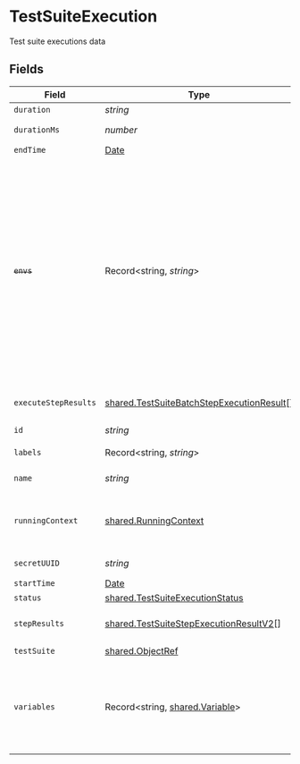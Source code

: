 # TestSuiteExecution

Test suite executions data


## Fields

| Field                                                                                                                                                                                                      | Type                                                                                                                                                                                                       | Required                                                                                                                                                                                                   | Description                                                                                                                                                                                                | Example                                                                                                                                                                                                    |
| ---------------------------------------------------------------------------------------------------------------------------------------------------------------------------------------------------------- | ---------------------------------------------------------------------------------------------------------------------------------------------------------------------------------------------------------- | ---------------------------------------------------------------------------------------------------------------------------------------------------------------------------------------------------------- | ---------------------------------------------------------------------------------------------------------------------------------------------------------------------------------------------------------- | ---------------------------------------------------------------------------------------------------------------------------------------------------------------------------------------------------------- |
| `duration`                                                                                                                                                                                                 | *string*                                                                                                                                                                                                   | :heavy_minus_sign:                                                                                                                                                                                         | test duration                                                                                                                                                                                              | 2m                                                                                                                                                                                                         |
| `durationMs`                                                                                                                                                                                               | *number*                                                                                                                                                                                                   | :heavy_minus_sign:                                                                                                                                                                                         | test duration in ms                                                                                                                                                                                        | 6000                                                                                                                                                                                                       |
| `endTime`                                                                                                                                                                                                  | [Date](https://developer.mozilla.org/en-US/docs/Web/JavaScript/Reference/Global_Objects/Date)                                                                                                              | :heavy_minus_sign:                                                                                                                                                                                         | test end time                                                                                                                                                                                              |                                                                                                                                                                                                            |
| ~~`envs`~~                                                                                                                                                                                                 | Record<string, *string*>                                                                                                                                                                                   | :heavy_minus_sign:                                                                                                                                                                                         | : warning: ** DEPRECATED **: This will be removed in a future release, please migrate away from it as soon as possible.<br/><br/>Environment variables passed to executor. Deprecated: use Basic Variables instead | [object Object]                                                                                                                                                                                            |
| `executeStepResults`                                                                                                                                                                                       | [shared.TestSuiteBatchStepExecutionResult](../../models/shared/testsuitebatchstepexecutionresult.md)[]                                                                                                     | :heavy_minus_sign:                                                                                                                                                                                         | batch steps execution results                                                                                                                                                                              |                                                                                                                                                                                                            |
| `id`                                                                                                                                                                                                       | *string*                                                                                                                                                                                                   | :heavy_check_mark:                                                                                                                                                                                         | execution id                                                                                                                                                                                               | 62f395e004109209b50edfc1                                                                                                                                                                                   |
| `labels`                                                                                                                                                                                                   | Record<string, *string*>                                                                                                                                                                                   | :heavy_minus_sign:                                                                                                                                                                                         | test suite labels                                                                                                                                                                                          | [object Object]                                                                                                                                                                                            |
| `name`                                                                                                                                                                                                     | *string*                                                                                                                                                                                                   | :heavy_check_mark:                                                                                                                                                                                         | execution name                                                                                                                                                                                             | test-suite1.needlessly-sweet-imp                                                                                                                                                                           |
| `runningContext`                                                                                                                                                                                           | [shared.RunningContext](../../models/shared/runningcontext.md)                                                                                                                                             | :heavy_minus_sign:                                                                                                                                                                                         | running context for test or test suite execution                                                                                                                                                           |                                                                                                                                                                                                            |
| `secretUUID`                                                                                                                                                                                               | *string*                                                                                                                                                                                                   | :heavy_minus_sign:                                                                                                                                                                                         | secret uuid                                                                                                                                                                                                | 7934600f-b367-48dd-b981-4353304362fb                                                                                                                                                                       |
| `startTime`                                                                                                                                                                                                | [Date](https://developer.mozilla.org/en-US/docs/Web/JavaScript/Reference/Global_Objects/Date)                                                                                                              | :heavy_minus_sign:                                                                                                                                                                                         | test start time                                                                                                                                                                                            |                                                                                                                                                                                                            |
| `status`                                                                                                                                                                                                   | [shared.TestSuiteExecutionStatus](../../models/shared/testsuiteexecutionstatus.md)                                                                                                                         | :heavy_minus_sign:                                                                                                                                                                                         | N/A                                                                                                                                                                                                        |                                                                                                                                                                                                            |
| `stepResults`                                                                                                                                                                                              | [shared.TestSuiteStepExecutionResultV2](../../models/shared/testsuitestepexecutionresultv2.md)[]                                                                                                           | :heavy_minus_sign:                                                                                                                                                                                         | steps execution results                                                                                                                                                                                    |                                                                                                                                                                                                            |
| `testSuite`                                                                                                                                                                                                | [shared.ObjectRef](../../models/shared/objectref.md)                                                                                                                                                       | :heavy_check_mark:                                                                                                                                                                                         | N/A                                                                                                                                                                                                        |                                                                                                                                                                                                            |
| `variables`                                                                                                                                                                                                | Record<string, [shared.Variable](../../models/shared/variable.md)>                                                                                                                                         | :heavy_minus_sign:                                                                                                                                                                                         | execution variables passed to executor converted to vars for usage in tests                                                                                                                                | [object Object]                                                                                                                                                                                            |